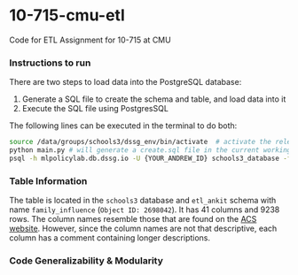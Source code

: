 # 10-715-cmu-etl
Code for ETL Assignment for 10-715 at CMU

### Instructions to run

There are two steps to load data into the PostgreSQL database: 

1. Generate a SQL file to create the schema and table, and load data into it 
2. Execute the SQL file using PostgresSQL

The following lines can be executed in the terminal to do both:

```bash
source /data/groups/schools3/dssg_env/bin/activate  # activate the relevant venv
python main.py # will generate a create.sql file in the current working directory
psql -h mlpolicylab.db.dssg.io -U {YOUR_ANDREW_ID} schools3_database -f create.sql # to execute the sql file
```

### Table Information

The table is located in the `schools3` database and `etl_ankit` schema with name `family_influence` (`Object ID: 2698042`). It has 41 columns and 9238 rows. The column names resemble those that are found on the [ACS website](https://api.census.gov/data/2018/acs/acs5/variables.html). However, since the column names are not that descriptive, each column has a comment containing longer descriptions.


### Code Generalizability & Modularity
